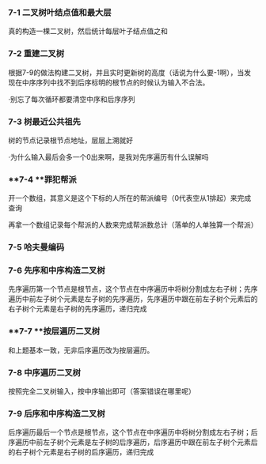 ### **7-1 二叉树叶结点值和最大层**

真的构造一棵二叉树，然后统计每层叶子结点值之和

### **7-2 重建二叉树**

根据7-9的做法构建二叉树，并且实时更新树的高度（话说为什么要-1啊），当发现在中序序列中找不到后序标明的根节点的时候认为输入不合法。

·别忘了每次循环都要清空中序和后序序列

### **7-3 树最近公共祖先**

树的节点记录根节点地址，层层上溯就好

·为什么输入最后会多一个0出来啊，是我对先序遍历有什么误解吗

### **7-4 **罪犯帮派

开一个数组，其意义是这个下标的人所在的帮派编号（0代表空从1排起）来完成查询

再拿一个数组记录每个帮派的人数来完成帮派数总计（落单的人单独算一个帮派）

### **7-5 哈夫曼编码**



### **7-6 先序和中序构造二叉树**

先序遍历第一个节点是根节点，这个节点在中序遍历中将树分割成左右子树；先序遍历中前左子树个元素是左子树的先序遍历，先序遍历中跟在前左子树个元素后的右子树个元素是右子树的先序遍历，递归完成

### **7-7 **按层遍历二叉树

和上题基本一致，无非后序遍历改为按层遍历。

### **7-8 中序遍历二叉树**

按照完全二叉树输入，按中序输出即可（答案错误在哪里呢）

### **7-9 后序和中序构造二叉树**

后序遍历最后一个节点是根节点，这个节点在中序遍历中将树分割成左右子树；后序遍历中前左子树个元素是左子树的后序遍历，后序遍历中跟在前左子树个元素后的右子树个元素是右子树的后序遍历，递归完成

